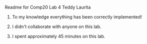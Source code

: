 Readme for Comp20 Lab 4
Teddy Laurita


1. To my knowledge everything has been correctly implemented!

2. I didn't collaborate with anyone on this lab.

3. I spent approximately 45 minutes on this lab. 
